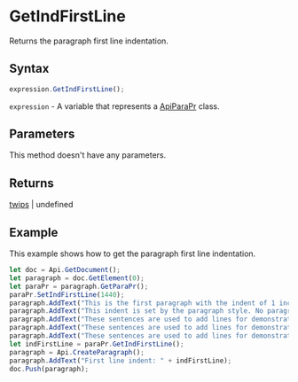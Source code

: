 # GetIndFirstLine

Returns the paragraph first line indentation.

## Syntax

```javascript
expression.GetIndFirstLine();
```

`expression` - A variable that represents a [ApiParaPr](../ApiParaPr.md) class.

## Parameters

This method doesn't have any parameters.

## Returns

[twips](../../Enumeration/twips.md) \| undefined

## Example

This example shows how to get the paragraph first line indentation.

```javascript
let doc = Api.GetDocument();
let paragraph = doc.GetElement(0);
let paraPr = paragraph.GetParaPr();
paraPr.SetIndFirstLine(1440);
paragraph.AddText("This is the first paragraph with the indent of 1 inch set to the first line. ");
paragraph.AddText("This indent is set by the paragraph style. No paragraph inline style is applied. ");
paragraph.AddText("These sentences are used to add lines for demonstrative purposes. ");
paragraph.AddText("These sentences are used to add lines for demonstrative purposes. ");
paragraph.AddText("These sentences are used to add lines for demonstrative purposes.");
let indFirstLine = paraPr.GetIndFirstLine();
paragraph = Api.CreateParagraph();
paragraph.AddText("First line indent: " + indFirstLine);
doc.Push(paragraph);
```
